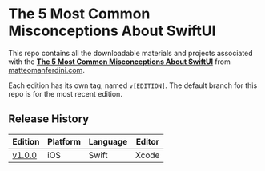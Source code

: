 # The 5 Most Common Misconceptions About SwiftUI

This repo contains all the downloadable materials and projects associated with the **[The 5 Most Common Misconceptions About SwiftUI](https://matteomanferdini.com/the-5-most-common-misconceptions-about-swiftui)** from [matteomanferdini.com](https://matteomanferdini.com).

Each edition has its own tag, named `v[EDITION]`. The default branch for this repo is for the most recent edition.

## Release History

| Edition | Platform | Language | Editor |
| --- | --- | --- | --- |
| [v1.0.0](https://github.com/lukailun/The-5-Most-Common-Misconceptions-About-SwiftUI/tree/v1.0.0) | iOS | Swift | Xcode |